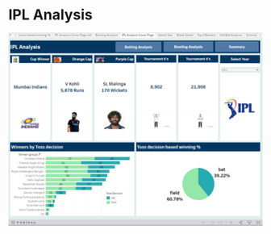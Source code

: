 # IPL Analysis
<a href="https://public.tableau.com/app/profile/anas.ahmed1831/viz/IPLAnalysisCoverpage_16775804532550/IPLAnalysisCoverPage"><img src="https://github.com/Anas07860/18CSE301J_RA2011031010006/blob/main/Tableua%20-%20IPL%20Analysis/tableua%20ss.png?raw=true"></a>

